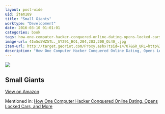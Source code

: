```yaml
---
layout: post-wide
uid: item189
title: "Small Giants"
worktype: "Development"
date: 2016-03-10 01:01:01
categories: book
tags: how-one-computer-hacker-conquered-online-dating-opens-locked-cars-and-more
image-url: 41w5o5WZ5TL._SY291_BO1,204,203,200_QL40_.jpg
item-url: http://target.georiot.com/Proxy.ashx?tsid=14707&GR_URL=http%3A%2F%2Fwww.amazon.com%2FSmall-Giants-Companies-Choose-Instead%2Fdp%2F1591841496%2F
description: "How One Computer Hacker Conquered Online Dating, Opens Locked Cars, and More"
---
```

<a href="http://target.georiot.com/Proxy.ashx?tsid=14707&GR_URL=http%3A%2F%2Fwww.amazon.com%2FSmall-Giants-Companies-Choose-Instead%2Fdp%2F1591841496%2F" target="blank"><img src="../../../../img/thumbs/41w5o5WZ5TL._SY291_BO1,204,203,200_QL40_.jpg" class="prod-img"></a>
<h2>Small Giants</h2>
<p><a class="btn btn-primary" href="http://target.georiot.com/Proxy.ashx?tsid=14707&GR_URL=http%3A%2F%2Fwww.amazon.com%2FSmall-Giants-Companies-Choose-Instead%2Fdp%2F1591841496%2F" target="blank">View on Amazon</a><p>
<p>Mentioned in: <a href="http://fourhourworkweek.com/2015/05/02/samy-kamkar/" target="blank">How One Computer Hacker Conquered Online Dating, Opens Locked Cars, and More</a></p>
